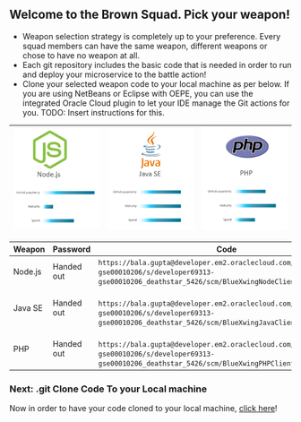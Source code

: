 ## Welcome to the Brown Squad. Pick your weapon! ##

+ Weapon selection strategy is completely up to your preference. Every squad members can have the same weapon, different weapons or chose to have no weapon at all.
+ Each git repository includes the basic code that is needed in order to run and deploy your microservice to the battle action!
+ Clone your selected weapon code to your local machine as per below. If you are using NetBeans or Eclipse with OEPE, you can use the integrated Oracle Cloud plugin to let your IDE manage the Git actions for you. TODO: Insert instructions for this.

| ![Red Squad](nodejs.png)  | ![Blue Squad](javase.png) | ![Black Squad](php.png) |
|:---:|:---:|:---:|

| Weapon        | Password     | Code  |
| ------------- |-------------| -----|
| Node.js      | Handed out | ``` https://bala.gupta@developer.em2.oraclecloud.com/developer69313-gse00010206/s/developer69313-gse00010206_deathstar_5426/scm/BlueXwingNodeClient.git ``` |
| Java SE      | Handed out      |   ```  https://bala.gupta@developer.em2.oraclecloud.com/developer69313-gse00010206/s/developer69313-gse00010206_deathstar_5426/scm/BlueXwingJavaClient.git ``` |
| PHP | Handed out      |  ```  https://bala.gupta@developer.em2.oraclecloud.com/developer69313-gse00010206/s/developer69313-gse00010206_deathstar_5426/scm/BlueXwingPHPClient.git ``` |

### Next: .git Clone Code To your Local machine ###

Now in order to have your code cloned to your local machine, [click here](../clonecode.md)!
